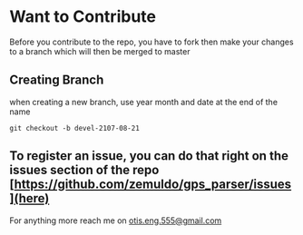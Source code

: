 # Want to Contribute

Before you contribute to the repo, you have to fork then make your changes to a branch which will then be merged to master
## Creating Branch
when creating a new branch, use year month and date at the end of the name
```
git checkout -b devel-2107-08-21

```

## To register an issue, you can do that right on the issues section of the repo [https://github.com/zemuldo/gps_parser/issues](here)

For anything more reach me on otis.eng.555@gmail.com

